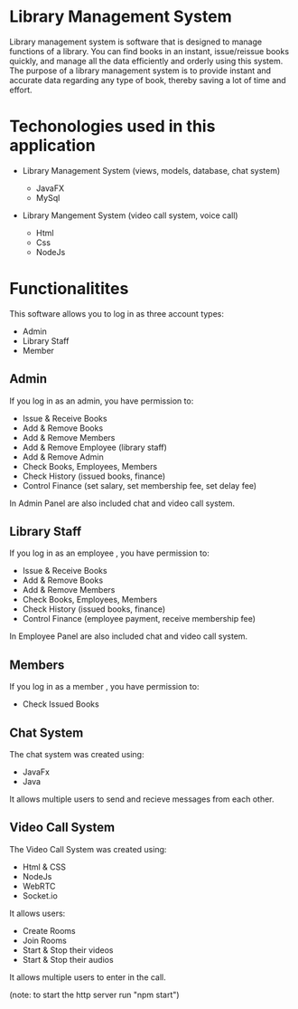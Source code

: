 # Library Management System 
Library management system is software that is designed to manage functions of a library. You can find books in an instant, issue/reissue books quickly, and manage all the data efficiently and orderly using this system. The purpose of a library management system is to provide instant and accurate data regarding any type of book, thereby saving a lot of time and effort.

# Techonologies used in this application

* Library Management System (views, models, database, chat system)
  * JavaFX
  * MySql
  
* Library Mangement System (video call system, voice call)
  * Html
  * Css
  * NodeJs

# Functionalitites

This software allows you to log in as three account types:

* Admin
* Library Staff
* Member

## Admin

If you log in as an admin, you have permission to: 
* Issue & Receive Books
* Add & Remove Books
* Add & Remove Members
* Add & Remove Employee (library staff)
* Add & Remove Admin
* Check Books, Employees, Members
* Check History (issued books, finance)
* Control Finance (set salary, set membership fee, set delay fee)

In Admin Panel are also included chat and video call system.

## Library Staff

If you log in as an employee , you have permission to: 
* Issue & Receive Books
* Add & Remove Books
* Add & Remove Members
* Check Books, Employees, Members
* Check History (issued books, finance)
* Control Finance (employee payment, receive membership fee)

In Employee Panel are also included chat and video call system.

## Members

If you log in as a member , you have permission to: 
* Check Issued Books

## Chat System
The chat system was created using:
* JavaFx
* Java

It allows multiple users to send and recieve messages from each other.

## Video Call System

The Video Call System was created using:
* Html & CSS
* NodeJs
* WebRTC
* Socket.io

It allows users:
* Create Rooms
* Join Rooms 
* Start & Stop their videos
* Start & Stop their audios

It allows multiple users to enter in the call.

(note: to start the http server run "npm start")


